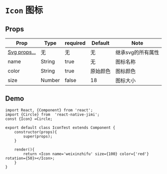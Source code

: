 <!--
 * @Descripttion: 
 * @version: 
 * @Author: xieruizhi
 * @Date: 2019-09-24 15:28:09
 * @LastEditors: xieruizhi
 * @LastEditTime: 2019-12-12 10:26:56
 -->

# `Icon` 图标

## Props
| Prop | Type | required | Default | Note |
|---|---|---|---|---|
| [Svg props...](https://github.com/react-native-community/react-native-svg#svg)| 无 | 无 | 无 | 继承svg的所有属性 |
| name | String | true | 无 | 图标名称 |
| color | String | true | 原始颜色 | 图标颜色 |
| size | Number | false | 18 | 图标大小 |

## Demo

```
import React, {Component} from 'react';
import {Circle} from  'react-native-jimi';
const {Icon} =Circle;

export default class IconTest extends Component {
    constructor(props){
        super(props);
    }

    render(){
        return <Icon name='weixinzhifu' size={100} color={'red'} rotation={50}></Icon>;
    }
}
```
